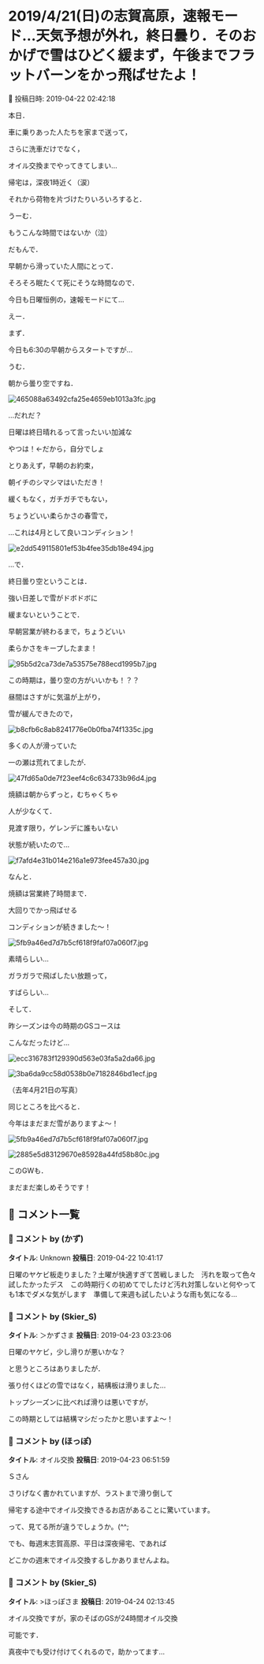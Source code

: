# 2019/4/21(日)の志賀高原，速報モード…天気予想が外れ，終日曇り．そのおかげで雪はひどく緩まず，午後までフラットバーンをかっ飛ばせたよ！

📅 投稿日時: 2019-04-22 02:42:18

本日．


車に乗りあった人たちを家まで送って，


さらに洗車だけでなく，


オイル交換までやってきてしまい…


帰宅は，深夜1時近く（涙）





それから荷物を片づけたりいろいろすると．


うーむ．


もうこんな時間ではないか（泣）





だもんで．


早朝から滑っていた人間にとって．


そろそろ眠たくて死にそうな時間なので．


今日も日曜恒例の，速報モードにて…





えー．


まず．


今日も6:30の早朝からスタートですが…


うむ．


朝から曇り空ですね．




![465088a63492cfa25e4659eb1013a3fc.jpg](images/465088a63492cfa25e4659eb1013a3fc.jpg)




…だれだ？


日曜は終日晴れるって言ったいい加減な


やつは！←だから，自分でしょ





とりあえず，早朝のお約束，


朝イチのシマシマはいただき！


緩くもなく，ガチガチでもない，


ちょうどいい柔らかさの春雪で，


…これは4月として良いコンディション！




![e2dd549115801ef53b4fee35db18e494.jpg](images/e2dd549115801ef53b4fee35db18e494.jpg)







…で．


終日曇り空ということは．


強い日差しで雪がドボドボに


緩まないということで．


早朝営業が終わるまで，ちょうどいい


柔らかさをキープしたまま！




![95b5d2ca73de7a53575e788ecd1995b7.jpg](images/95b5d2ca73de7a53575e788ecd1995b7.jpg)




この時期は，曇り空の方がいいかも！？？





昼間はさすがに気温が上がり，


雪が緩んできたので，




![b8cfb6c8ab8241776e0b0fba74f1335c.jpg](images/b8cfb6c8ab8241776e0b0fba74f1335c.jpg)




多くの人が滑っていた


一の瀬は荒れてましたが．




![47fd65a0de7f23eef4c6c634733b96d4.jpg](images/47fd65a0de7f23eef4c6c634733b96d4.jpg)







焼額は朝からずっと，むちゃくちゃ


人が少なくて．


見渡す限り，ゲレンデに誰もいない


状態が続いたので…




![f7afd4e31b014e216a1e973fee457a30.jpg](images/f7afd4e31b014e216a1e973fee457a30.jpg)




なんと．


焼額は営業終了時間まで．


大回りでかっ飛ばせる


コンディションが続きました～！




![5fb9a46ed7d7b5cf618f9faf07a060f7.jpg](images/5fb9a46ed7d7b5cf618f9faf07a060f7.jpg)







素晴らしい…


ガラガラで飛ばしたい放題って，


すばらしい…





そして．


昨シーズンは今の時期のGSコースは


こんなだったけど…




![ecc316783f129390d563e03fa5a2da66.jpg](images/ecc316783f129390d563e03fa5a2da66.jpg)









![3ba6da9cc58d0538b0e7182846bd1ecf.jpg](images/3ba6da9cc58d0538b0e7182846bd1ecf.jpg)




（去年4月21日の写真）





同じところを比べると．


今年はまだまだ雪がありますよ～！




![5fb9a46ed7d7b5cf618f9faf07a060f7.jpg](images/5fb9a46ed7d7b5cf618f9faf07a060f7.jpg)









![2885e5d83129670e85928a44fd58b80c.jpg](images/2885e5d83129670e85928a44fd58b80c.jpg)







このGWも．


まだまだ楽しめそうです！

## 💬 コメント一覧

### 💬 コメント by (かず)
**タイトル**: Unknown
**投稿日**: 2019-04-22 10:41:17

日曜のヤケビ板走りました？土曜が快適すぎて苦戦しました　汚れを取って色々試したかったデス　この時期行くの初めてでしたけど汚れ対策しないと何やっても1本でダメな気がします　準備して来週も試したいような雨も気になる…

### 💬 コメント by (Skier_S)
**タイトル**: ＞かずさま
**投稿日**: 2019-04-23 03:23:06

日曜のヤケビ，少し滑りが悪いかな？

と思うところはありましたが．

張り付くほどの雪ではなく，結構板は滑りました…

トップシーズンに比べれば滑りは悪いですが，

この時期としては結構マシだったかと思いますよ～！

### 💬 コメント by (ほっぽ)
**タイトル**: オイル交換
**投稿日**: 2019-04-23 06:51:59

Ｓさん



さりげなく書かれていますが、ラストまで滑り倒して

帰宅する途中でオイル交換できるお店があることに驚いています。

って、見てる所が違うでしょうか。(^^;



でも、毎週末志賀高原、平日は深夜帰宅、であれば

どこかの週末でオイル交換するしかありませんよね。

### 💬 コメント by (Skier_S)
**タイトル**: >ほっぽさま
**投稿日**: 2019-04-24 02:13:45

オイル交換ですが，家のそばのGSが24時間オイル交換

可能です．

真夜中でも受け付けてくれるので，助かってます…

